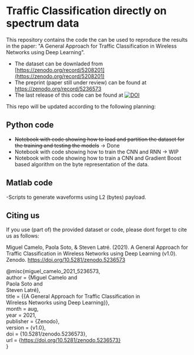 # Traffic Classification directly on spectrum data
This repository contains the code the can be used to reproduce the results in the paper: "A General Approach for Traffic Classification in Wireless Networks using Deep Learning".  
- The dataset can be downladed from [https://zenodo.org/record/5208201](https://zenodo.org/record/5208201)
- The preprint (paper still under review) can be found at [https://zenodo.org/record/5236573 ](https://zenodo.org/record/5236573) 
- The last release of this code can be found at [![DOI](https://zenodo.org/badge/396962821.svg)](https://zenodo.org/badge/latestdoi/396962821)

This repo will be updated according to the following planning:  

## Python code  
- ~~Notebook with code showing how to load and partition the dataset for the training and testing the models~~ -> Done
- Notebook with code showing how to train the CNN and RNN -> WIP
- Notebook with code showing how to train a CNN and Gradient Boost based algorithm on the byte representation of the data.

## Matlab code
-Scripts to generate waveforms using L2 (bytes) payload.  


## Citing us
If you use (part of) the provided dataset or code, please dont forget to cite us as follows:  

Miguel Camelo, Paola Soto, & Steven Latré. (2021). A General Approach for Traffic Classification in Wireless Networks using Deep Learning (v1.0). Zenodo. https://doi.org/10.5281/zenodo.5236573

@misc{miguel_camelo_2021_5236573,  
  author       = {Miguel Camelo and  
                  Paola Soto and  
                  Steven Latré},  
  title        = {{A General Approach for Traffic Classification in   
                   Wireless Networks using Deep Learning}},  
  month        = aug,  
  year         = 2021,  
  publisher    = {Zenodo},  
  version      = {v1.0},  
  doi          = {10.5281/zenodo.5236573},  
  url          = {https://doi.org/10.5281/zenodo.5236573}  
}  
